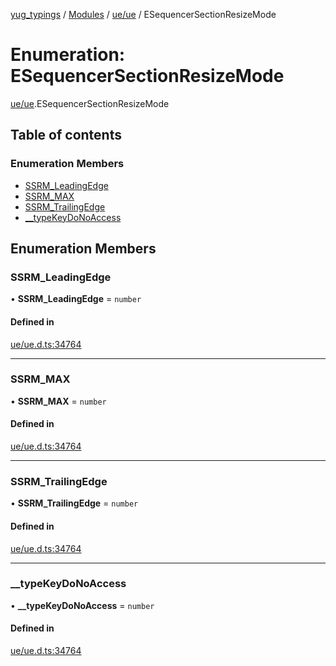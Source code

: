 [yug_typings](../README.md) / [Modules](../modules.md) / [ue/ue](../modules/ue_ue.md) / ESequencerSectionResizeMode

# Enumeration: ESequencerSectionResizeMode

[ue/ue](../modules/ue_ue.md).ESequencerSectionResizeMode

## Table of contents

### Enumeration Members

- [SSRM\_LeadingEdge](ue_ue.ESequencerSectionResizeMode.md#ssrm_leadingedge)
- [SSRM\_MAX](ue_ue.ESequencerSectionResizeMode.md#ssrm_max)
- [SSRM\_TrailingEdge](ue_ue.ESequencerSectionResizeMode.md#ssrm_trailingedge)
- [\_\_typeKeyDoNoAccess](ue_ue.ESequencerSectionResizeMode.md#__typekeydonoaccess)

## Enumeration Members

### SSRM\_LeadingEdge

• **SSRM\_LeadingEdge** = `number`

#### Defined in

[ue/ue.d.ts:34764](https://github.com/YugMetaverse/yug_typings/blob/b7d9b19/ue/ue.d.ts#L34764)

___

### SSRM\_MAX

• **SSRM\_MAX** = `number`

#### Defined in

[ue/ue.d.ts:34764](https://github.com/YugMetaverse/yug_typings/blob/b7d9b19/ue/ue.d.ts#L34764)

___

### SSRM\_TrailingEdge

• **SSRM\_TrailingEdge** = `number`

#### Defined in

[ue/ue.d.ts:34764](https://github.com/YugMetaverse/yug_typings/blob/b7d9b19/ue/ue.d.ts#L34764)

___

### \_\_typeKeyDoNoAccess

• **\_\_typeKeyDoNoAccess** = `number`

#### Defined in

[ue/ue.d.ts:34764](https://github.com/YugMetaverse/yug_typings/blob/b7d9b19/ue/ue.d.ts#L34764)
